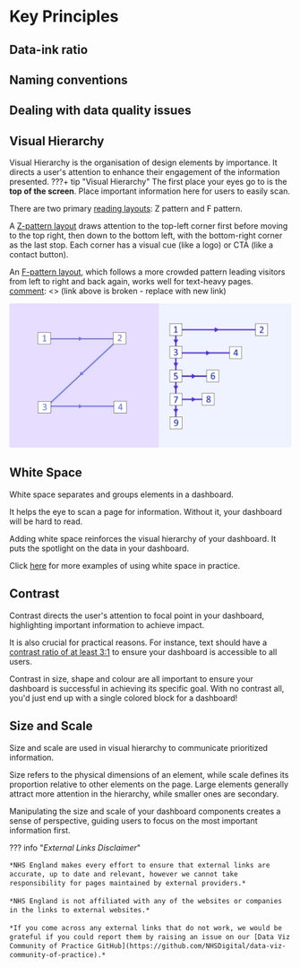 # Key Principles



## Data-ink ratio
[comment]: <> (merge section with white space section below once complete with pdf guide info)


## Naming conventions



## Dealing with data quality issues





## Visual Hierarchy

Visual Hierarchy is the organisation of design elements by importance. It directs a user's attention to enhance their engagement of the information presented.
???+ tip "Visual Hierarchy"
    The first place your eyes go to is the **top of the screen**. 
    Place important information here for users to easily scan.

There are two primary [reading layouts](https://99designs.com/blog/tips/visual-hierarchy-landing-page-designs): Z pattern and F pattern.

A [Z-pattern layout](https://thenextweb.com/news/designing-websites-that-mirror-how-our-eyes-work-part-2) draws attention to the top-left corner first before moving to the top right, then down to the bottom left, with the bottom-right corner as the last stop. Each corner has a visual cue (like a logo) or CTA (like a contact button).

An [F-pattern layout](https://digital-freelancer.org/blog/f-shaped-pattern-explained), which follows a more crowded pattern leading visitors from left to right and back again, works well for text-heavy pages.
[comment]: <> (link above is broken - replace with new link)

![Diagram of Z and F reading patterns](images/reading-layouts.png "Diagram of Z and F reading patterns")


## White Space

White space separates and groups elements in a dashboard.

It helps the eye to scan a page for information. Without it, your dashboard will be hard to read.

Adding white space reinforces the visual hierarchy of your dashboard. It puts the spotlight on the data in your dashboard.

Click [here](https://www.creatopy.com/blog/white-space-in-graphic-design/) for more examples of using white space in practice.


## Contrast

Contrast directs the user's attention to focal point in your dashboard, highlighting important information to achieve impact.

It is also crucial for practical reasons. For instance, text should have a [contrast ratio of at least 3:1](https://www.w3.org/TR/WCAG20-TECHS/G183.html) to ensure your dashboard is accessible to all users.

Contrast in size, shape and colour are all important to ensure your dashboard is successful in achieving its specific goal. With no contrast all, you'd just end up with a single colored block for a dashboard!


## Size and Scale

Size and scale are used in visual hierarchy to communicate prioritized information.

Size refers to the physical dimensions of an element, while scale defines its proportion relative to other elements on the page. Large elements generally attract more attention in the hierarchy, while smaller ones are secondary.

Manipulating the size and scale of your dashboard components creates a sense of perspective, guiding users to focus on the most important information first.


??? info "_External Links Disclaimer_"

    *NHS England makes every effort to ensure that external links are accurate, up to date and relevant, however we cannot take responsibility for pages maintained by external providers.*

    *NHS England is not affiliated with any of the websites or companies in the links to external websites.*

    *If you come across any external links that do not work, we would be grateful if you could report them by raising an issue on our [Data Viz Community of Practice GitHub](https://github.com/NHSDigital/data-viz-community-of-practice).*